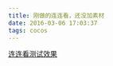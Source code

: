 ```yaml
---
title: 刚做的连连看，还没加素材
date: 2016-03-06 17:03:37
tags: cocos
---
```

[连连看测试效果](http://nightfarmer.github.io/public/cocospreview/Lianliankan/)